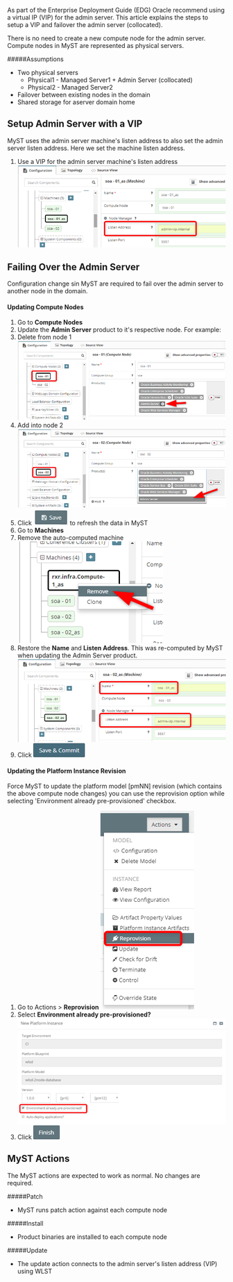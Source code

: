 

As part of the Enterprise Deployment Guide (EDG) Oracle recommend using a virtual IP (VIP) for the admin server. This article explains the steps to setup a VIP and failover the admin server (collocated).

There is no need to create a new compute node for the admin server. Compute nodes in MyST are represented as physical servers.

#####Assumptions

* Two physical servers
  * Physical1 - Managed Server1 + Admin Server (collocated)
  * Physical2 - Managed Server2
* Failover between existing nodes in the domain
* Shared storage for aserver domain home



## Setup Admin Server with a VIP
MyST uses the admin server machine's listen address to also set the admin server listen address. Here we set the machine listen address.

1. Use a VIP for the admin server machine's listen address
   ![](img/using-adminserver-with-vip-and-failing-over-01.png)

## Failing Over the Admin Server

Configuration change sin MyST are required to fail over the admin server to another node in the domain. 

#### Updating Compute Nodes

1. Go to **Compute Nodes**
2. Update the **Admin Server** product to it's respective node. For example:
  1. Delete from node 1![](img/using-adminserver-with-vip-and-failing-over-02.png)
  2. Add into node 2![](img/using-adminserver-with-vip-and-failing-over-03-1.png)
3. Click ![](img/using-adminserver-with-vip-and-failing-over-03-2.png) to refresh the data in MyST
4. Go to **Machines**
5. Remove the auto-computed machine
   ![](img/using-adminserver-with-vip-and-failing-over-04.png)
6. Restore the **Name** and **Listen Address**. This was re-computed by MyST when updating the Admin Server product.
  ![](img/using-adminserver-with-vip-and-failing-over-05-1.png)
7. Click ![](img/using-adminserver-with-vip-and-failing-over-05-2.png)



#### Updating the Platform Instance Revision

Force MyST to update the platform model [pmNN] revision (which contains the above compute node changes) you can use the reprovision option while selecting 'Environment already pre-provisioned' checkbox.

1. Go to Actions > **Reprovision**
![](img/using-adminserver-with-vip-and-failing-over-06-1.png)
2. Select **Environment already pre-provisioned?**
![](img/using-adminserver-with-vip-and-failing-over-06-2.png)
3. Click ![](img/using-adminserver-with-vip-and-failing-over-06-3.png)



## MyST Actions

The MyST actions are expected to work as normal. No changes are required.

#####Patch

* MyST runs patch action against each compute node

#####Install

* Product binaries are installed to each compute node

#####Update

* The update action connects to the admin server's listen address (VIP) using WLST